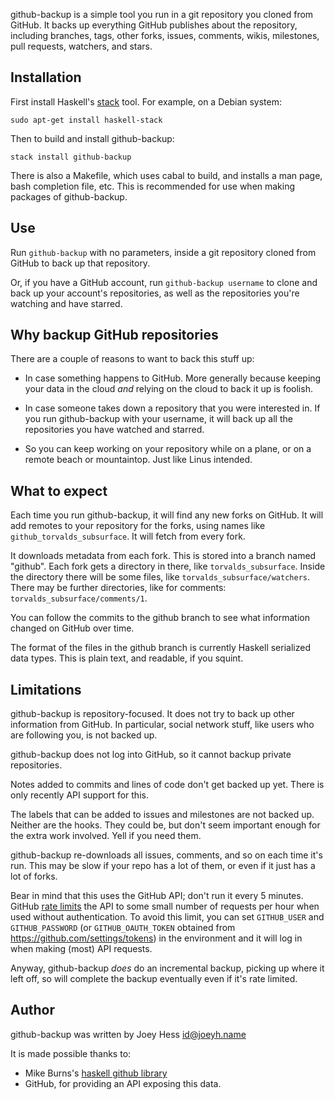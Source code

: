 github-backup is a simple tool you run in a git repository you cloned from
GitHub. It backs up everything GitHub publishes about the repository,
including branches, tags, other forks, issues, comments, wikis, milestones,
pull requests, watchers, and stars.

## Installation

First install Haskell's [stack](http://haskellstack.org/) tool.
For example, on a Debian system:

	sudo apt-get install haskell-stack

Then to build and install github-backup:

	stack install github-backup

There is also a Makefile, which uses cabal to build, and installs
a man page, bash completion file, etc. This is recommended for use when
making packages of github-backup.

## Use

  Run `github-backup` with no parameters, inside a git repository cloned
  from GitHub to back up that repository.

  Or, if you have a GitHub account, run `github-backup username`
  to clone and back up your account's repositories, as well
  as the repositories you're watching and have starred.

## Why backup GitHub repositories

There are a couple of reasons to want to back this stuff up:

* In case something happens to GitHub. More generally because
  keeping your data in the cloud *and* relying on the cloud to
  back it up is foolish.

* In case someone takes down a repository that you were interested in.
  If you run github-backup with your username, it will back up all 
  the repositories you have watched and starred.

* So you can keep working on your repository while on a plane, or
  on a remote beach or mountaintop. Just like Linus intended.

## What to expect

Each time you run github-backup, it will find any new forks on GitHub. It
will add remotes to your repository for the forks, using names like
`github_torvalds_subsurface`. It will fetch from every fork.

It downloads metadata from each fork. This is stored
into a branch named "github". Each fork gets a directory in there,
like `torvalds_subsurface`. Inside the directory there will be some
files, like `torvalds_subsurface/watchers`. There may be further
directories, like for comments: `torvalds_subsurface/comments/1`.

You can follow the commits to the github branch to see what information
changed on GitHub over time.

The format of the files in the github branch is currently Haskell
serialized data types. This is plain text, and readable, if you squint.

## Limitations

github-backup is repository-focused. It does not try to back up other
information from GitHub. In particular, social network stuff, like
users who are following you, is not backed up.

github-backup does not log into GitHub, so it cannot backup private
repositories.

Notes added to commits and lines of code don't get backed up yet.
There is only recently API support for this.

The labels that can be added to issues and milestones are not backed up.
Neither are the hooks. They could be, but don't seem important
enough for the extra work involved. Yell if you need them.

github-backup re-downloads all issues, comments, and so on
each time it's run. This may be slow if your repo has a lot of them,
or even if it just has a lot of forks.

Bear in mind that this uses the GitHub API; don't run it every 5 minutes.
GitHub [rate limits](http://developer.github.com/v3/#rate-limiting) the
API to some small number of requests per hour when used without
authentication. To avoid this limit, you can set `GITHUB_USER` and
`GITHUB_PASSWORD` (or `GITHUB_OAUTH_TOKEN` obtained from
<https://github.com/settings/tokens>) in the environment and
it will log in when making (most) API requests.

Anyway, github-backup *does* do an incremental backup, picking up where it
left off, so will complete the backup eventually even if it's rate limited.

## Author

github-backup was written by Joey Hess <id@joeyh.name>

It is made possible thanks to:

* Mike Burns's [haskell github library](http://hackage.haskell.org/package/github)
* GitHub, for providing an API exposing this data. 
